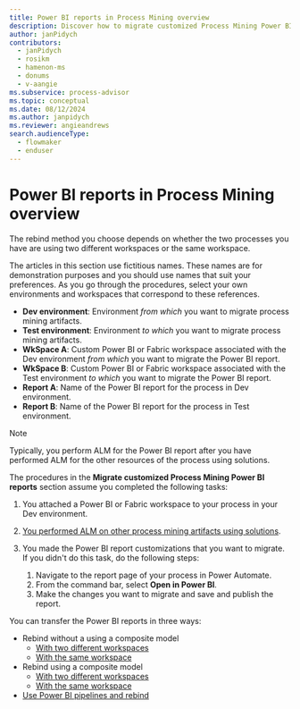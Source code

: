 ```yaml
---
title: Power BI reports in Process Mining overview
description: Discover how to migrate customized Process Mining Power BI reports.
author: janPidych
contributors:
  - janPidych
  - rosikm
  - hamenon-ms
  - donums
  - v-aangie  
ms.subservice: process-advisor
ms.topic: conceptual
ms.date: 08/12/2024
ms.author: janpidych
ms.reviewer: angieandrews
search.audienceType: 
  - flowmaker
  - enduser
---
```


# Power BI reports in Process Mining overview

The rebind method you choose depends on whether the two processes you have are using two different workspaces or the same workspace.

The articles in this section use fictitious names. These names are for demonstration purposes and you should use names that suit your preferences. As you go through the procedures, select your own environments and workspaces that correspond to these references.

- **Dev environment**: Environment *from which* you want to migrate process mining artifacts.
- **Test environment**: Environment *to which* you want to migrate process mining artifacts.
- **WkSpace A**: Custom Power BI or Fabric workspace associated with the Dev environment *from which* you want to migrate the Power BI report.
- **WkSpace B**: Custom Power BI or Fabric workspace associated with the Test environment *to which* you want to migrate the Power BI report.
- **Report A**: Name of the Power BI report for the process in Dev environment.
- **Report B**: Name of the Power BI report for the process in Test environment.

> [!NOTE]
> Typically, you perform ALM for the Power BI report after you have performed ALM for the other resources of the process using solutions.

The procedures in the **Migrate customized Process Mining Power BI reports** section assume you completed the following tasks:

1. You attached a Power BI or Fabric workspace to your process in your Dev environment.

1. [You performed ALM on other process mining artifacts using solutions](process-mining-alm-entities-solutions.md).

1. You made the Power BI report customizations that you want to migrate. If you didn't do this task, do the following steps:</br>

    1. Navigate to the report page of your process in Power Automate.
    1. From the command bar, select **Open in Power BI**.
    1. Make the changes you want to migrate and save and publish the report.

You can transfer the Power BI reports in three ways:

- Rebind without a using a composite model
    - [With two different workspaces](process-mining-alm-rebind-without-comp-diff-wkspace.md)
    - [With the same workspace](process-mining-alm-rebind-without-comp-same-wkspace.md)
- Rebind using a composite model
    - [With two different workspaces](process-mining-alm-rebind-with-comp-diff-wkspace.md)
    - [With the same workspace](process-mining-alm-rebind-with-comp-same-wkspace.md)
- [Use Power BI pipelines and rebind](process-mining-alm-migrate-using-pbi-pipelines-and-rebinding.md)
